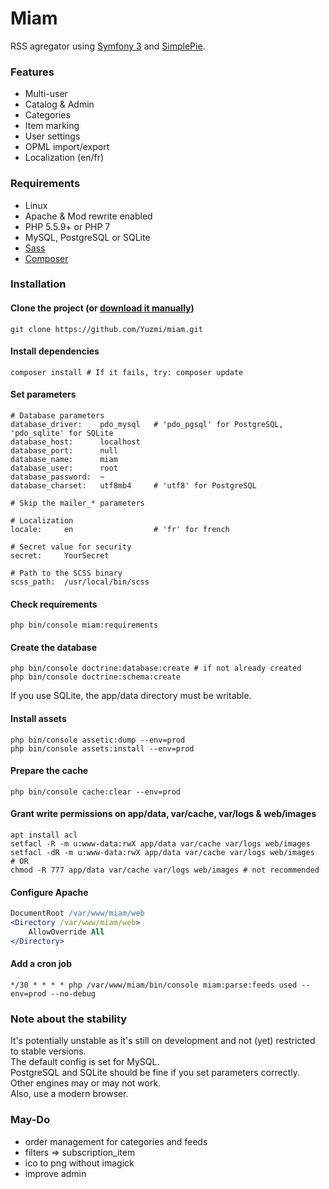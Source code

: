 # Miam

RSS agregator using [Symfony 3](https://symfony.com/) and [SimplePie](https://github.com/simplepie/simplepie).  

### Features

* Multi-user
* Catalog & Admin
* Categories
* Item marking
* User settings
* OPML import/export
* Localization (en/fr)

### Requirements

* Linux
* Apache & Mod rewrite enabled
* PHP 5.5.9+ or PHP 7  
* MySQL, PostgreSQL or SQLite
* [Sass](http://sass-lang.com/install)
* [Composer](https://getcomposer.org/download/)

### Installation

#### Clone the project (or [download it manually](https://github.com/Yuzmi/miam/archive/master.zip))

```shell
git clone https://github.com/Yuzmi/miam.git
```

#### Install dependencies

```shell
composer install # If it fails, try: composer update
```

#### Set parameters

```
# Database parameters
database_driver: 	pdo_mysql 	# 'pdo_pgsql' for PostgreSQL, 'pdo_sqlite' for SQLite  
database_host: 		localhost
database_port: 		null
database_name: 		miam
database_user: 		root
database_password: 	~
database_charset: 	utf8mb4 	# 'utf8' for PostgreSQL

# Skip the mailer_* parameters

# Localization
locale: 	en 					# 'fr' for french

# Secret value for security
secret: 	YourSecret

# Path to the SCSS binary
scss_path: 	/usr/local/bin/scss
```

#### Check requirements

```shell
php bin/console miam:requirements
```

#### Create the database

```shell
php bin/console doctrine:database:create # if not already created
php bin/console doctrine:schema:create
``` 
If you use SQLite, the app/data directory must be writable.

#### Install assets

```shell
php bin/console assetic:dump --env=prod
php bin/console assets:install --env=prod
```

#### Prepare the cache

```shell
php bin/console cache:clear --env=prod
```

#### Grant write permissions on app/data, var/cache, var/logs & web/images

```shell
apt install acl
setfacl -R -m u:www-data:rwX app/data var/cache var/logs web/images
setfacl -dR -m u:www-data:rwX app/data var/cache var/logs web/images
# OR
chmod -R 777 app/data var/cache var/logs web/images # not recommended
```

#### Configure Apache

```apache
DocumentRoot /var/www/miam/web
<Directory /var/www/miam/web>
	AllowOverride All
</Directory>
```

#### Add a cron job

```
*/30 * * * * php /var/www/miam/bin/console miam:parse:feeds used --env=prod --no-debug
```

### Note about the stability

It's potentially unstable as it's still on development and not (yet) restricted to stable versions.  
The default config is set for MySQL.  
PostgreSQL and SQLite should be fine if you set parameters correctly.  
Other engines may or may not work.  
Also, use a modern browser.  

### May-Do

- order management for categories and feeds
- filters => subscription_item
- ico to png without imagick
- improve admin
